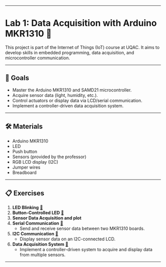 
---

# Lab 1: Data Acquisition with Arduino MKR1310 🌟

This project is part of the Internet of Things (IoT) course at UQAC. 
It aims to develop skills in embedded programming, data acquisition, and microcontroller communication. 

---

## 🎯 Goals
- Master the Arduino MKR1310 and SAMD21 microcontroller.
- Acquire sensor data (light, humidity, etc.).
- Control actuators or display data via LCD/serial communication.
- Implement a controller-driven data acquisition system.
---

## 🛠️ Materials
- Arduino MKR1310
- LED
- Push button
- Sensors (provided by the professor)
- RGB LCD display (I2C)
- Jumper wires
- Breadboard

---

## 📋 Exercises
1. **LED Blinking** [🔗](./blink/blink_1/blink_1.ino)
2. **Button-Controlled LED**  [🔗](./blink/blink_2/blink_2.ino)
3. **Sensor Data Acquisition and plot** 
4. **Serial Communication** [🔗](./serial_communication_c1/)
   - Send and receive sensor data between two MKR1310 boards.
5. **I2C Communication** [🔗](./I2C_link_c2//)
   - Display sensor data on an I2C-connected LCD.
6. **Data Acquisition System** [🔗](./data_acquisition_c3/)
   - Implement a controller-driven system to acquire and display data from multiple sensors.

---
